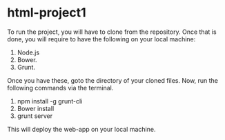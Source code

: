 html-project1
=============

To run the project, you will have to clone from the repository. Once that is done, you will require to have the 
following on your local machine:
1. Node.js
2. Bower.
3. Grunt.

Once you have these, goto the directory of your cloned files. 
Now, run the following commands via the terminal.
1. npm install -g grunt-cli
2. Bower install
3. grunt server

This will deploy the web-app on your local machine.
